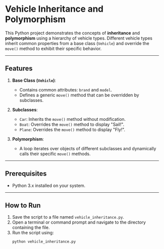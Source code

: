 # Vehicle Inheritance and Polymorphism

This Python project demonstrates the concepts of **inheritance** and **polymorphism** using a hierarchy of vehicle types. Different vehicle types inherit common properties from a base class (`Vehicle`) and override the `move()` method to exhibit their specific behavior.

---

## Features

1. **Base Class (`Vehicle`)**:
   - Contains common attributes: `brand` and `model`.
   - Defines a generic `move()` method that can be overridden by subclasses.

2. **Subclasses**:
   - `Car`: Inherits the `move()` method without modification.
   - `Boat`: Overrides the `move()` method to display "Sail!".
   - `Plane`: Overrides the `move()` method to display "Fly!".

3. **Polymorphism**:
   - A loop iterates over objects of different subclasses and dynamically calls their specific `move()` methods.

---

## Prerequisites

- Python 3.x installed on your system.

---

## How to Run

1. Save the script to a file named `vehicle_inheritance.py`.
2. Open a terminal or command prompt and navigate to the directory containing the file.
3. Run the script using:
   ```bash
   python vehicle_inheritance.py

